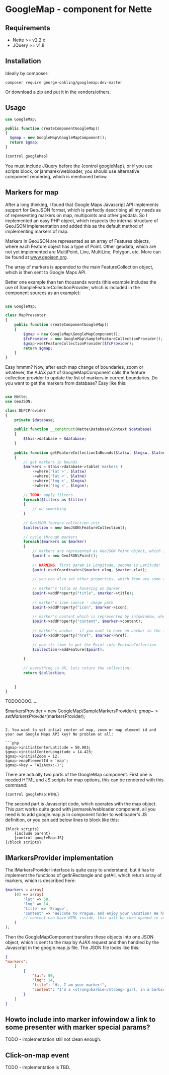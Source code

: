 GoogleMap - component for Nette
==========================


Requirements
------------

- Nette >= v2.2.x
- JQuery >= v1.8


Installation
------------

Ideally by composer:

```
composer require george-oakling/googlemap:dev-master
```

Or download a zip and put it in the vendors/others.


Usage
-----

```php
use GoogleMap;

public function createComponentGoogleMap()
{
  $gmap = new GoogleMap\GoogleMapComponent();
  return $gmap;
}

{control googleMap}
```

You must include JQuery before the {control googleMap}, or if you use scripts block, or janmarek/webloader, you should use alternative component rendering, which is mentioned below.

Markers for map
---------------

After a long thinking, I found that Google Maps Javascript API implements support for GeoJSON format, which is perfectly describing all my needs as of representing markers on map, multipoints and other geodata. So I implemented an easy PHP object, which respects the internal structure of GeoJSON implementation and added this as the default method of implementing markers of map.

Markers in GeoJSON are represented as an array of Features objects, where each Feature object has a type of Point. Other geodata, which are not yet implemented are MultiPoint, Line, MultiLine, Polygon, etc. More can be found at www.geojson.org.

The array of markers is appended to the main FeatureCollection object, which is then sent to Google Maps API.

Better one example than ten thousands words (this example includes the use of SampleFeatureCollectionProvider, which is included in the component sources as an example):


```php

use GoogleMap;

class MapPresenter
{
	public function createComponentGoogleMap()
	{
  		$gmap = new GoogleMap\GoogleMapComponent();
  		$fcProvider = new GoogleMap\SampleFeatureCollectionProvider();
  		$gmap->setFeatureCollectionProvider($fcProvider);
		return $gmap;
	}
}
```

Easy hmmm? Now, after each map change of boundaries, zoom or whatever, the AJAX part of GoogleMapComponent calls the feature collection provider to update the list of markers in current boundaries. Do you want to get the markers from database? Easy like this:

```php

use Nette;
use GeoJSON;

class DbFCProvider
{
	private $database;
	
	public function __construct(Nette\Database\Context $database)
	{
		$this->database = $database;
	}
	
	public function getFeatureCollectionInBounds($latsw, $lngsw, $latne, $lngne, $filters = array())
	{
		// get markers in bounds
		$markers = $this->database->table('markers')
			->where('lat >', $latsw)
			->where('lat <', $latne)
			->where('lng >', $lngsw)
			->where('lng <', $lngne);
		
		// TODO: apply filters
		foreach($filters as $filter)
		{
			// do something
		}
		
		// GeoJSON feature collection init
		$collection = new GeoJSON\FeatureCollection();
		
		// cycle through markers
		foreach($markers as $marker)
		{
			// markers are represented as GeoJSON Point object, which is an extension to GeoJSON Feature object
			$point = new GeoJSON\Point();
			
			// WARNING: first param is Longitude, second is Latitude!
			$point->setCoordinates($marker->lng, $marker->lat);
			
			// you can also set other properties, which from are some automatically doing something :)
			
			// marker's title on hovering on marker
			$point->addProperty("title", $marker->title);
			
			// marker's icon source - image path
			$point->addProperty("icon", $marker->icon);
			
			// marker's content which is represented by infowindow, when you click on marker
			$point->addProperty("content", $marker->content);
			
			// marker's anchor - if you want to have an anchor in the infowindow of each marker, just add the href property and each infowindow will have direct <a href> after the content
			$point->addProperty("href", $marker->href);
			
			// now its time to put the Point into FeatureCollection
			$collection->addFeature($point);
			
		}
		
		// everything is OK, lets return the collection;
		return $collection;
		
		
	}
}
```

TODOOOOO.....

$markersProvider = new GoogleMap\SampleMarkersProvider();
$gmap->setMarkersProvider($markersProvider);
```

2. You want to set intial center of map, zoom or map element id and your own Google Maps API key? No problem at all:

```php
$gmap->initialCenterLatitude = 50.083;
$gmap->initialCenterLongitude = 14.423;
$gmap->initialZoom = 12;
$gmap->mapElementId = 'map';
$gmap->key = 'AIzAxxx:-)';
```

There are actually two parts of the GoogleMap component. First one is needed HTML and JS scripts for map options, this can be rendered with this command:

```
{control googleMap:HTML}
```

The second part is Javascript code, which operates with the map object. This part works quite good with janmarek/webloader component, all you need is to add google.map.js in component folder to webloader's JS definition, or you can add below lines to block like this:

```
{block scripts}
	{include parent}
	{control googleMap:JS}
{/block scripts}
```


IMarkersProvider implementation
------------------------------

The IMarkersProvider interface is quite easy to understand, but it has to implement the functions of getInRectangle and getAll, which return array of markers, which is described here:

```php
$markers = array(
	[0] => array(
		'lat' => 50,
		'lng' => 14,
		'title' => 'Prague',
		'content' => 'Welcome to Prague, and enjoy your vacation! We have <strong>metro</strong>!'
		// content can have HTML inside, this will be then opened in infowindow
	)
);

```

Then the GoogleMapComponent transfers these objects into one JSON object, which is sent to the map by AJAX request and then handled by the Javascript in the google.map.js file. The JSON file looks like this:

```json
{
"markers":
	[
		{
			"lat": 50,
			"lng": 14,
			"title": "Hi, I am your marker!",
			"content": "I'm a <strong>barbie</strong> girl, in a barbie world!"
		}
	]
}
```

Howto include into marker infowindow a link to some presenter with marker special params?
----------------------------------------------------------------

TODO - implementation still not clean enough.


Click-on-map event
-------------------

TODO - implementation is TBD.

